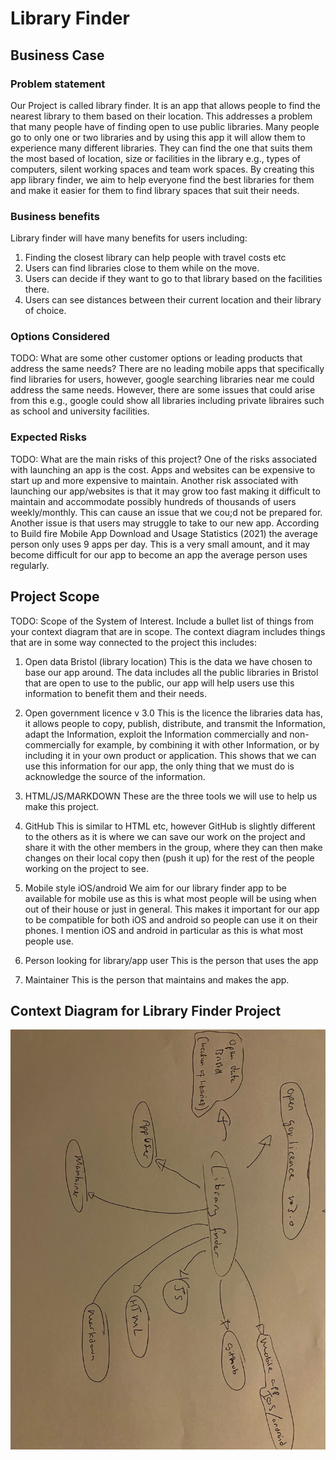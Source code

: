 # Library Finder

## Business Case

### Problem statement
Our Project is called library finder. It is an app that allows people to find the nearest library to them based on their location. This addresses a problem that many people have of finding open to use public libraries. Many people go to only one or two libraries and by using this app it will allow them to experience many different libraries. They can find the one that suits them the most based of location, size or facilities in the library e.g., types of computers, silent working spaces and team work spaces. By creating this app library finder, we aim to help everyone find the best libraries for them and make it easier for them to find library spaces that suit their needs.

### Business benefits
Library finder will have many benefits for users including:
1. Finding the closest library can help people with travel costs etc
2. Users can find libraries close to them while on the move.
3. Users can decide if they want to go to that library based on the facilities there.
4. Users can see distances between their current location and their library of choice.

### Options Considered
TODO: What are some other customer options or leading products that address the same needs?
There are no leading mobile apps that specifically find libraries for users, however, google searching libraries near me could address the same needs. However, there are some issues that could arise from this e.g., google could show all libraries including private libraires such as school and university facilities. 

### Expected Risks
TODO: What are the main risks of this project?
One of the risks associated with launching an app is the cost. Apps and websites can be expensive to start up and more expensive to maintain. Another risk associated with launching our app/websites is that it may grow too fast making it difficult to maintain and accommodate possibly hundreds of thousands of users weekly/monthly. This can cause an issue that we cou;d not be prepared for. Another issue is that users may struggle to take to our new app. According to Build fire Mobile App Download and Usage Statistics (2021) the average person only uses 9 apps per day. This is a very small amount, and it may become difficult for our app to become an app the average person uses regularly.

## Project Scope
TODO: Scope of the System of Interest. Include a bullet list of things from your context diagram that are in scope.
The context diagram includes things that are in some way connected to the project this includes:
1. Open data Bristol (library location)
This is the data we have chosen to base our app around. The data includes all the public libraries in Bristol that are open to use to the public, our app will help users use this information to benefit them and their needs.

2. Open government licence v 3.0
This is the licence the libraries data has, it allows people to copy, publish, distribute, and transmit the Information, adapt the Information,
exploit the Information commercially and non-commercially for example, by combining it with other Information, or by including it in your own product or application. This shows that we can use this information for our app, the only thing that we must do is acknowledge the source of the information.

3. HTML/JS/MARKDOWN
These are the three tools we will use to help us make this project.

4. GitHub
This is similar to HTML etc,  however GitHub is slightly different to the others as it is where we can save our work on the project and share it with the other members in the group, where they can then make changes on their local copy then (push it up) for the rest of the people working on the project to see.

5. Mobile style iOS/android
We aim for our library finder app to be available for mobile use as this is what most people will be using when out of their house or just in general. This makes it important for our app to be compatible for both iOS and android so people can use it on their phones. I mention iOS and android in particular as this is what most people use.

6. Person looking for library/app user
This is the person that uses the app

7. Maintainer
This is the person that maintains and makes the app.



## Context Diagram for Library Finder Project
![Context Diagram for Library Finder Project](images/context_diagram.jpg)
